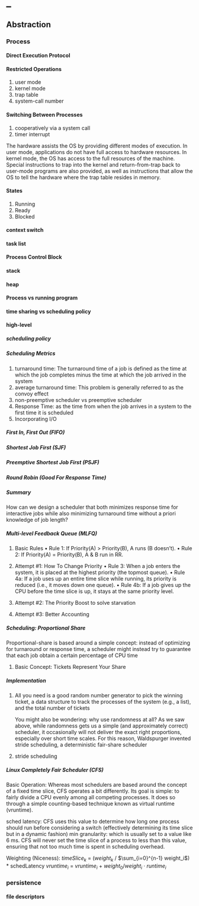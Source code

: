 # _

## Abstraction

### Process

#### Direct Execution Protocol

#### Restricted Operations

1. user mode
2. kernel mode
3. trap table
4. system-call number

#### Switching Between Processes

1. cooperatively via a system call
2. timer interrupt

The hardware assists the OS by providing different modes of execution.
In user mode, applications do not have full access to hardware resources.
In kernel mode, the OS has access to the full resources of the machine.
Special instructions to trap into the kernel and return-from-trap back to
user-mode programs are also provided, as well as instructions that allow
the OS to tell the hardware where the trap table resides in memory.

#### States

1. Running
2. Ready
3. Blocked

#### context switch

#### task list

#### Process Control Block

#### stack

#### heap

#### Process vs running program

#### time sharing vs scheduling policy

#### high-level

##### scheduling policy

##### Scheduling Metrics

1. turnaround time: The turnaround time of a job is defined as the time at which the job completes minus the time at which the job arrived in the system
2. average turnaround time: This problem is generally referred to as the convoy effect
3. non-preemptive scheduler vs preemptive scheduler
4. Response Time: as the time from when the job arrives in a system to the first time it is scheduled
5. Incorporating I/O

##### First In, First Out (FIFO)

##### Shortest Job First (SJF)

##### Preemptive Shortest Job First (PSJF)

##### Round Robin (Good For Response Time)

##### Summary

How can we design a scheduler that both minimizes response time for
interactive jobs while also minimizing turnaround time without a priori
knowledge of job length?

##### Multi-level Feedback Queue (MLFQ)

1. Basic Rules
    • Rule 1: If Priority(A) > Priority(B), A runs (B doesn’t).
    • Rule 2: If Priority(A) = Priority(B), A & B run in RR.

2. Attempt #1: How To Change Priority
    • Rule 3: When a job enters the system, it is placed at the highest priority (the topmost queue).
    • Rule 4a: If a job uses up an entire time slice while running, its priority is reduced (i.e., it moves down one queue).
    • Rule 4b: If a job gives up the CPU before the time slice is up, it stays at the same priority level.

3. Attempt #2: The Priority Boost
    to solve starvation

4. Attempt #3: Better Accounting

##### Scheduling: Proportional Share

Proportional-share is based around a simple concept: instead
of optimizing for turnaround or response time, a scheduler might instead
try to guarantee that each job obtain a certain percentage of CPU time

1. Basic Concept: Tickets Represent Your Share

##### Implementation

1. All you need is a good random number generator to pick the winning ticket, a data structure to track the processes of the system (e.g., a list), and the total number of tickets

    You might also be wondering: why use randomness at all? As we saw above, while randomness gets us a simple (and approximately correct) scheduler, it occasionally will not deliver the exact right proportions, especially over short time scales. For this reason, Waldspurger invented stride scheduling, a deterministic fair-share scheduler

2. stride scheduling

##### Linux Completely Fair Scheduler (CFS)

Basic Operation: Whereas most schedulers are based around the concept of a fixed time slice, CFS operates a bit differently. Its goal is simple: to fairly divide a CPU evenly among all competing processes. It does so through a simple counting-based technique known as virtual runtime (vruntime).

sched latency: CFS uses this value to determine how long one process should run before considering a switch (effectively determining its time slice but in a dynamic fashion)
min granularity: which is usually set to a value like 6 ms. CFS will never set the time slice of a process to less than this value, ensuring that not too much time is spent in scheduling overhead.

Weighting (Niceness):
    $timeSlice_{k}$ = ($weight_{k}$ / $\sum_{i=0}^{n-1} weight_i$) * schedLatency
    $vruntime_{i}$ = $vruntime_{i}$ + $weight_{0}$/$weight_{i}$ · $runtime_{i}$

### persistence

#### file descriptors
